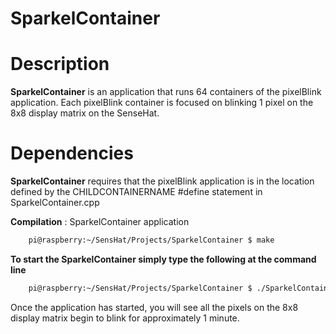 # SparkelContainer

# Description
**SparkelContainer** is an application that runs 64 containers of the pixelBlink application. Each pixelBlink container is focused on blinking 1 pixel on the 8x8 display matrix on the SenseHat.

# Dependencies
**SparkelContainer** requires that the pixelBlink application is in the location defined by the CHILDCONTAINERNAME #define statement in SparkelContainer.cpp

**Compilation** : SparkelContainer application
```bash
    pi@raspberry:~/SensHat/Projects/SparkelContainer $ make
```

**To start the SparkelContainer simply type the following at the command line**
```bash
    pi@raspberry:~/SensHat/Projects/SparkelContainer $ ./SparkelContainer
```

Once the application has started, you will see all the pixels on the 8x8 display matrix begin to blink for approximately 1 minute.
